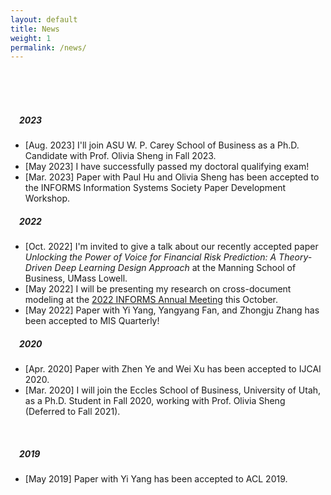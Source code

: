 ```yaml
---
layout: default
title: News
weight: 1
permalink: /news/
---
```


<br/>
<br/>
<br/>

##### &emsp;2023

* [Aug. 2023] I'll join ASU W. P. Carey School of Business as a Ph.D. Candidate with Prof. Olivia Sheng in Fall 2023.
* [May 2023] I have successfully passed my doctoral qualifying exam!
* [Mar. 2023] Paper with Paul Hu and Olivia Sheng has been accepted to the INFORMS Information Systems Society Paper Development Workshop.

##### &emsp;2022

* [Oct. 2022] I'm invited to give a talk about our recently accepted paper *Unlocking the Power of Voice for Financial Risk Prediction: A Theory-Driven Deep Learning Design Approach* at the Manning School of Business, UMass Lowell.
* [May 2022] I will be presenting my research on cross-document modeling at the [2022 INFORMS Annual Meeting](https://meetings.informs.org/wordpress/indianapolis2022/) this October.
* [May 2022] Paper with Yi Yang, Yangyang Fan, and Zhongju Zhang has been accepted to MIS Quarterly!

##### &emsp;2020

* [Apr. 2020] Paper with Zhen Ye and Wei Xu has been accepted to IJCAI 2020.
* [Mar. 2020] I will join the Eccles School of Business, University of Utah, as a Ph.D. Student in Fall 2020, working with Prof. Olivia Sheng (Deferred to Fall 2021).

<br/>

##### &emsp;2019

* [May 2019] Paper with Yi Yang has been accepted to ACL 2019.

